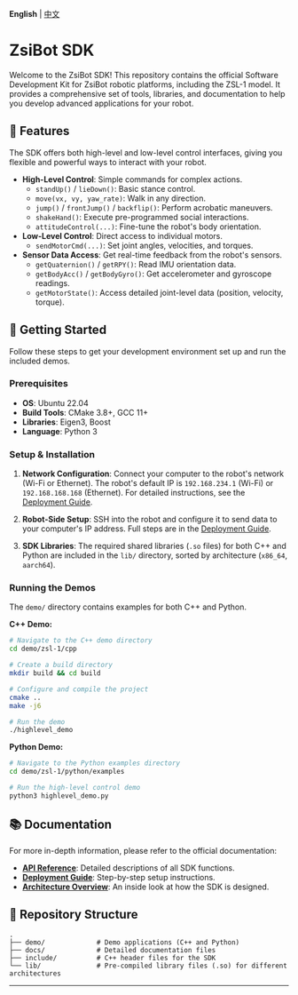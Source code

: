**English** | [中文](README_zh.md)

# ZsiBot SDK

Welcome to the ZsiBot SDK! This repository contains the official Software Development Kit for ZsiBot robotic platforms, including the ZSL-1 model. It provides a comprehensive set of tools, libraries, and documentation to help you develop advanced applications for your robot.

## 🌟 Features

The SDK offers both high-level and low-level control interfaces, giving you flexible and powerful ways to interact with your robot.

- **High-Level Control**: Simple commands for complex actions.
  - `standUp()` / `lieDown()`: Basic stance control.
  - `move(vx, vy, yaw_rate)`: Walk in any direction.
  - `jump()` / `frontJump()` / `backflip()`: Perform acrobatic maneuvers.
  - `shakeHand()`: Execute pre-programmed social interactions.
  - `attitudeControl(...)`: Fine-tune the robot's body orientation.
- **Low-Level Control**: Direct access to individual motors.
  - `sendMotorCmd(...)`: Set joint angles, velocities, and torques.
- **Sensor Data Access**: Get real-time feedback from the robot's sensors.
  - `getQuaternion()` / `getRPY()`: Read IMU orientation data.
  - `getBodyAcc()` / `getBodyGyro()`: Get accelerometer and gyroscope readings.
  - `getMotorState()`: Access detailed joint-level data (position, velocity, torque).

## 🚀 Getting Started

Follow these steps to get your development environment set up and run the included demos.

### Prerequisites

- **OS**: Ubuntu 22.04
- **Build Tools**: CMake 3.8+, GCC 11+
- **Libraries**: Eigen3, Boost
- **Language**: Python 3

### Setup & Installation

1. **Network Configuration**: Connect your computer to the robot's network (Wi-Fi or Ethernet). The robot's default IP is `192.168.234.1` (Wi-Fi) or `192.168.168.168` (Ethernet). For detailed instructions, see the [Deployment Guide](docs/deploy.md).

2. **Robot-Side Setup**: SSH into the robot and configure it to send data to your computer's IP address. Full steps are in the [Deployment Guide](docs/deploy.md).

3. **SDK Libraries**: The required shared libraries (`.so` files) for both C++ and Python are included in the `lib/` directory, sorted by architecture (`x86_64`, `aarch64`).

### Running the Demos

The `demo/` directory contains examples for both C++ and Python.

**C++ Demo:**

```bash
# Navigate to the C++ demo directory
cd demo/zsl-1/cpp

# Create a build directory
mkdir build && cd build

# Configure and compile the project
cmake ..
make -j6

# Run the demo
./highlevel_demo
```

**Python Demo:**

```bash
# Navigate to the Python examples directory
cd demo/zsl-1/python/examples

# Run the high-level control demo
python3 highlevel_demo.py
```

## 📚 Documentation

For more in-depth information, please refer to the official documentation:

- **[API Reference](docs/api.md)**: Detailed descriptions of all SDK functions.
- **[Deployment Guide](docs/deploy.md)**: Step-by-step setup instructions.
- **[Architecture Overview](docs/architecutre.md)**: An inside look at how the SDK is designed.

## 📁 Repository Structure

```
.
├── demo/             # Demo applications (C++ and Python)
├── docs/             # Detailed documentation files
├── include/          # C++ header files for the SDK
└── lib/              # Pre-compiled library files (.so) for different architectures
```

---
